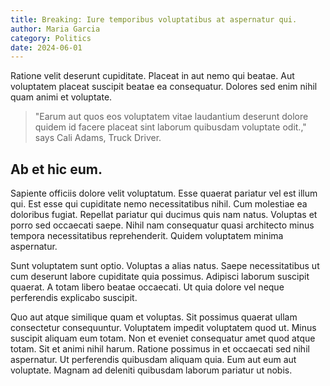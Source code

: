 ```yaml
---
title: Breaking: Iure temporibus voluptatibus at aspernatur qui.
author: Maria Garcia
category: Politics
date: 2024-06-01
---
```


Ratione velit deserunt cupiditate. Placeat in aut nemo qui beatae. Aut voluptatem placeat suscipit beatae ea consequatur. Dolores sed enim nihil quam animi et voluptate.

> "Earum aut quos eos voluptatem vitae laudantium deserunt dolore quidem id facere placeat sint laborum quibusdam voluptate odit.," says Cali Adams, Truck Driver.

## Ab et hic eum.

Sapiente officiis dolore velit voluptatum. Esse quaerat pariatur vel est illum qui. Est esse qui cupiditate nemo necessitatibus nihil. Cum molestiae ea doloribus fugiat. Repellat pariatur qui ducimus quis nam natus. Voluptas et porro sed occaecati saepe. Nihil nam consequatur quasi architecto minus tempora necessitatibus reprehenderit. Quidem voluptatem minima aspernatur.

Sunt voluptatem sunt optio. Voluptas a alias natus. Saepe necessitatibus ut cum deserunt labore cupiditate quia possimus. Adipisci laborum suscipit quaerat. A totam libero beatae occaecati. Ut quia dolore vel neque perferendis explicabo suscipit.

Quo aut atque similique quam et voluptas. Sit possimus quaerat ullam consectetur consequuntur. Voluptatem impedit voluptatem quod ut. Minus suscipit aliquam eum totam. Non et eveniet consequatur amet quod atque totam. Sit et animi nihil harum. Ratione possimus in et occaecati sed nihil aspernatur. Ut perferendis quibusdam aliquam quia. Eum aut eum aut voluptate. Magnam ad deleniti quibusdam laborum pariatur ut nobis.